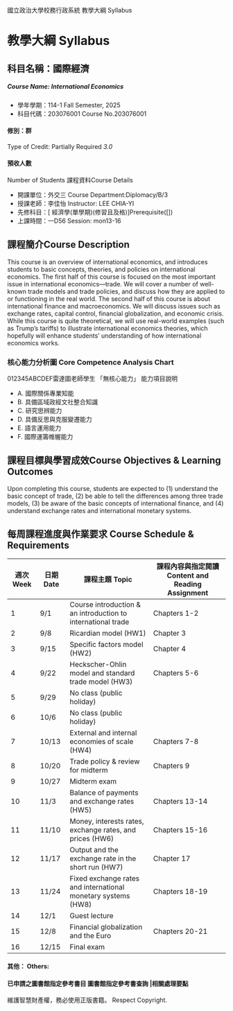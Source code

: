 國立政治大學校務行政系統 教學大綱 Syllabus
# 教學大綱 Syllabus
##  科目名稱：國際經濟
#####  Course Name: International Economics
  * 學年學期：114-1 Fall Semester, 2025 
  * 科目代碼：203076001 Course No.203076001
#### 修別：群
Type of Credit: Partially Required 
_3.0_
#### 預收人數
Number of Students
課程資料Course Details
  * 開課單位：外交三 Course Department:Diplomacy/B/3 
  * 授課老師：李佳怡 Instructor: LEE CHIA-YI 
  * 先修科目：[ 經濟學(單學期)(修習且及格)]Prerequisite([])
  * 上課時間：一D56 Session: mon13-16
##  課程簡介Course Description
This course is an overview of international economics, and introduces students to basic concepts, theories, and policies on international economics. The first half of this course is focused on the most important issue in international economics—trade. We will cover a number of well-known trade models and trade policies, and discuss how they are applied to or functioning in the real world. The second half of this course is about international finance and macroeconomics. We will discuss issues such as exchange rates, capital control, financial globalization, and economic crisis. While this course is quite theoretical, we will use real-world examples (such as Trump’s tariffs) to illustrate international economics theories, which hopefully will enhance students’ understanding of how international economics works. 
###  核心能力分析圖 Core Competence Analysis Chart
012345ABCDEF雷達圖老師學生
「無核心能力」 
能力項目說明
  * A. 國際關係專業知能
  * B. 具備區域政經文社整合知識
  * C. 研究思辨能力
  * D. 具備反思與克服變遷能力
  * E. 語言運用能力
  * F. 國際運籌帷幄能力
##  課程目標與學習成效Course Objectives & Learning Outcomes 
Upon completing this course, students are expected to (1) understand the basic concept of trade, (2) be able to tell the differences among three trade models, (3) be aware of the basic concepts of international finance, and (4) understand exchange rates and international monetary systems. 
##  每周課程進度與作業要求 Course Schedule & Requirements
週次 Week |  日期 Date |  課程主題 Topic |  課程內容與指定閱讀 Content and Reading Assignment  
---|---|---|---  
1 |  9/1 |  Course introduction & an introduction to international trade  |  Chapters 1-2  
2 |  9/8 |  Ricardian model (HW1) |  Chapter 3  
3 |  9/15 |  Specific factors model (HW2) |  Chapter 4  
4 |  9/22 |  Heckscher-Ohlin model and standard trade model (HW3) |  Chapters 5-6   
5 |  9/29 |  No class (public holiday) |   
6 |  10/6 |  No class (public holiday) |   
7 |  10/13 |  External and internal economies of scale (HW4) |  Chapters 7-8  
8 |  10/20 |  Trade policy & review for midterm |  Chapters 9  
9 |  10/27 |  Midterm exam |   
10 |  11/3 |  Balance of payments and exchange rates (HW5) |  Chapters 13-14  
11 |  11/10 |  Money, interests rates, exchange rates, and prices (HW6) |  Chapters 15-16  
12 |  11/17 |  Output and the exchange rate in the short run (HW7) |  Chapter 17  
13 |  11/24 |  Fixed exchange rates and international monetary systems (HW8)  |  Chapters 18-19  
14 |  12/1 |  Guest lecture |   
15 |  12/8 |  Financial globalization and the Euro |  Chapters 20-21  
16 |  12/15 |  Final exam |   
####  其他： Others:
####  已申請之圖書館指定參考書目  圖書館指定參考書查詢 |相關處理要點
維護智慧財產權，務必使用正版書籍。 Respect Copyright.